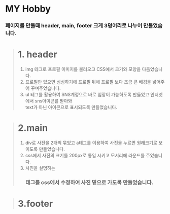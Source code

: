 # MY Hobby

### 페이지를 만들때 header, main, footer 크게 3덩어리로 나누어 만들었습니다.
 
 ># 1. header
 >1) img 테그로 프로필 이미지를 불러오고 CSS에서 크기와 모양을 다듬었습니다.<br>
 >2) 프로필만 있으면 심심하기에 프로필 뒤에 프로필 보다 조금 큰 배경을 넣어주어 꾸며주었습니다.<br>
 >3) ul 테그를 활용하여 SNS계정으로 바로 입장이 가능하도록 만들었고 인터넷에서 sns아이콘를 받아와<br>
 > text가 아닌 아이콘으로 표시되도록 만들었습니다. 

># 2.main
>1) div로 사진을 2개씩 묶었고 a테그를 이용하여 사진을 누르면 원래크기로 보이도록 만들었습니다.
>2) css에서 사진의 크기를 200px로 통일 시키고 모서리에 라운드를 주었습니다.
>3) 사진을 설명하는 <h3> 테그를 css에서 수정하여 사진 밑으로 가도록 만들었습니다.
 
 
 ># 3.footer
 
 
 
